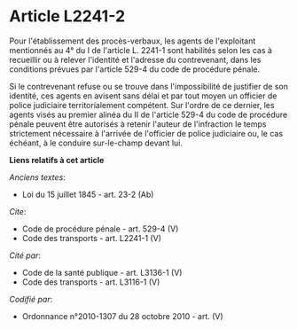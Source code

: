 # Article L2241-2

Pour l'établissement des procès-verbaux, les agents de l'exploitant mentionnés au 4° du I de l'article L. 2241-1 sont
habilités selon les cas à recueillir ou à relever l'identité et l'adresse du contrevenant, dans les conditions prévues par
l'article 529-4 du code de procédure pénale. 

Si le contrevenant refuse ou se trouve dans l'impossibilité de justifier de son identité, ces agents en avisent sans délai et
par tout moyen un officier de police judiciaire territorialement compétent. Sur l'ordre de ce dernier, les agents visés au
premier alinéa du II de l'article 529-4 du code de procédure pénale peuvent être autorisés à retenir l'auteur de l'infraction
le temps strictement nécessaire à l'arrivée de l'officier de police judiciaire ou, le cas échéant, à le conduire sur-le-champ
devant lui.

**Liens relatifs à cet article**

_Anciens textes_:

  - Loi du 15 juillet 1845 - art. 23-2 (Ab)

_Cite_:

  - Code de procédure pénale - art. 529-4 (V)
  - Code des transports - art. L2241-1 (V)

_Cité par_:

  - Code de la santé publique - art. L3136-1 (V)
  - Code des transports - art. L3116-1 (V)

_Codifié par_:

  - Ordonnance n°2010-1307 du 28 octobre 2010 - art. (V)
